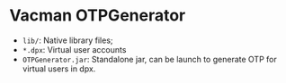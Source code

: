 # Vacman OTPGenerator

- `lib/`: Native library files;
- `*.dpx`: Virtual user accounts
- `OTPGenerator.jar`: Standalone jar, can be launch to generate OTP for virtual users in dpx.